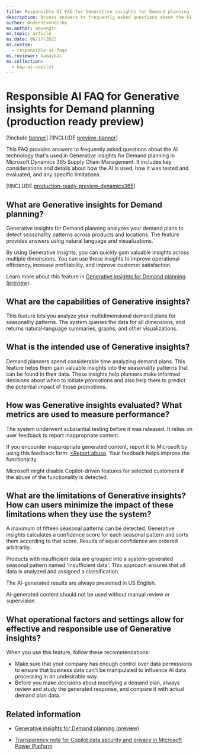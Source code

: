 ```yaml
---
title: Responsible AI FAQ for Generative insights for Demand planning (production ready preview)
description: Access answers to frequently asked questions about the AI technology that's used in the "Generative insights for Demand planning" feature.
author: AndersEvenGirke
ms.author: aevengir
ms.topic: article
ms.date: 06/17/2025
ms.custom:
  - responsible-ai-faqs
ms.reviewer: kamaybac
ms.collection:
  - bap-ai-copilot
---
```


# Responsible AI FAQ for Generative insights for Demand planning (production ready preview)

[!include [banner](../includes/banner.md)]
[!INCLUDE [preview-banner](~/../shared-content/shared/preview-includes/preview-banner.md)]

<!-- KFM: Preview until further notice -->

This FAQ provides answers to frequently asked questions about the AI technology that's used in Generative insights for Demand planning in Microsoft Dynamics 365 Supply Chain Management. It includes key considerations and details about how the AI is used, how it was tested and evaluated, and any specific limitations.

[!INCLUDE [production-ready-preview-dynamics365](~/../shared-content/shared/preview-includes/production-ready-preview-dynamics365.md)]

## What are Generative insights for Demand planning?

Generative insights for Demand planning analyzes your demand plans to detect seasonality patterns across products and locations. The feature provides answers using natural language and visualizations.

By using Generative insights, you can quickly gain valuable insights across multiple dimensions. You can use these insights to improve operational efficiency, increase profitability, and improve customer satisfaction.

Learn more about this feature in [Generative insights for Demand planning (preview)](generative-insights.md).

## What are the capabilities of Generative insights?

This feature lets you analyze your multidimensional demand plans for seasonality patterns. The system queries the data for all dimensions, and returns natural-language summaries, graphs, and other visualizations.

## What is the intended use of Generative insights?

Demand planners spend considerable time analyzing demand plans. This feature helps them gain valuable insights into the seasonality patterns that can be found in their data. These insights help planners make informed decisions about when to initiate promotions and also help them to predict the potential impact of those promotions.

## How was Generative insights evaluated? What metrics are used to measure performance?

The system underwent substantial testing before it was released. It relies on user feedback to report inappropriate content.

If you encounter inappropriate generated content, report it to Microsoft by using this feedback form: [<Report abuse](https://msrc.microsoft.com/report). Your feedback helps improve the functionality.

Microsoft might disable Copilot-driven features for selected customers if the abuse of the functionality is detected.

## What are the limitations of Generative insights? How can users minimize the impact of these limitations when they use the system?

A maximum of fifteen seasonal patterns can be detected. Generative insights calculates a confidence score for each seasonal pattern and sorts them according to that score. Results of equal confidence are ordered arbitrarily.

Products with insufficient data are grouped into a system-generated seasonal pattern named 'Insufficient data'. This approach ensures that all data is analyzed and assigned a classification.

The AI-generated results are always presented in US English.

AI-generated content should not be used without manual review or supervision.

## What operational factors and settings allow for effective and responsible use of Generative insights?

When you use this feature, follow these recommendations:

- Make sure that your company has enough control over data permissions to ensure that business data can't be manipulated to influence AI data processing in an undesirable way.
- Before you make decisions about modifying a demand plan, always review and study the generated response, and compare it with actual demand plan data.

## Related information

- [Generative insights for Demand planning (preview)](generative-insights.md)

- [Transparency note for Copilot data security and privacy in Microsoft Power Platform](/power-platform/transparency-note-copilot-data-security-privacy)
